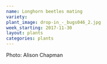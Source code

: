 ```yaml
---
name: Longhorn beetles mating
variety: 
plant_image: drop-in_-_bugs046_2.jpg
week_starting: 2017-11-30
layout: plants 
categories: plants 
---
```

Photo: Alison Chapman